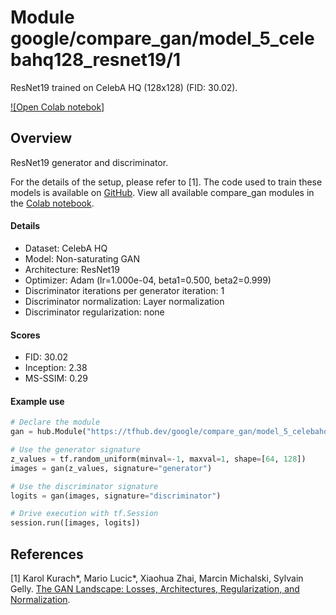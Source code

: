 # Module google/compare_gan/model_5_celebahq128_resnet19/1
ResNet19 trained on CelebA HQ (128x128) (FID: 30.02).

<!-- module-type: image-generator -->
<!-- asset-path: legacy -->
<!-- network-architecture: ResNet19 -->
<!-- dataset: CelebA HQ -->
<!-- fine-tunable: false -->
<!-- format: hub -->


[![Open Colab notebok]](https://colab.research.google.com/github/google/compare_gan/blob/v2/compare_gan/src/tfhub_models.ipynb)

## Overview

ResNet19 generator and discriminator.

For the details of the setup, please refer to [1].
The code used to train these models is available on
[GitHub](https://github.com/google/compare_gan).
View all available compare_gan modules in the [Colab notebook](https://colab.research.google.com/github/google/compare_gan/blob/v2/compare_gan/src/tfhub_models.ipynb).

#### Details

* Dataset: CelebA HQ
* Model: Non-saturating GAN
* Architecture: ResNet19
* Optimizer: Adam (lr=1.000e-04, beta1=0.500, beta2=0.999)
* Discriminator iterations per generator iteration: 1
* Discriminator normalization: Layer normalization
* Discriminator regularization: none

#### Scores

* FID: 30.02
* Inception: 2.38
* MS-SSIM: 0.29

#### Example use
```python
# Declare the module
gan = hub.Module("https://tfhub.dev/google/compare_gan/model_5_celebahq128_resnet19/1")

# Use the generator signature
z_values = tf.random_uniform(minval=-1, maxval=1, shape=[64, 128])
images = gan(z_values, signature="generator")

# Use the discriminator signature
logits = gan(images, signature="discriminator")

# Drive execution with tf.Session
session.run([images, logits])
```

## References

[1] Karol Kurach*, Mario Lucic*, Xiaohua Zhai, Marcin Michalski, Sylvain Gelly.
[The GAN Landscape: Losses, Architectures, Regularization, and Normalization](https://arxiv.org/abs/1807.04720).
